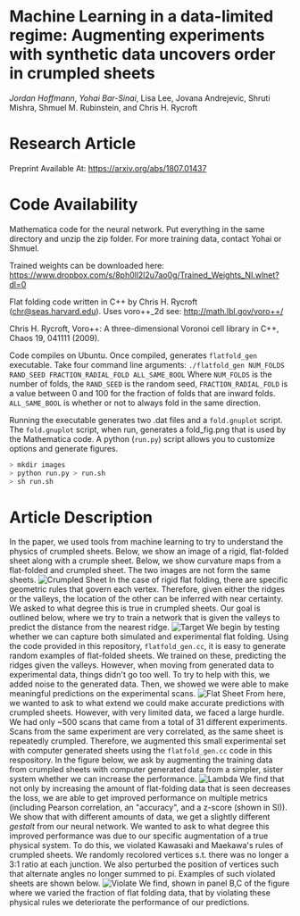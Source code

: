 # Machine Learning in a data-limited regime: Augmenting experiments with synthetic data uncovers order in crumpled sheets
*Jordan Hoffmann*, *Yohai Bar-Sinai*,
Lisa Lee,
Jovana Andrejevic,
Shruti Mishra,
Shmuel M. Rubinstein, and
Chris H. Rycroft

# Research Article
Preprint Available At: https://arxiv.org/abs/1807.01437

# Code Availability
Mathematica code for the neural network. Put everything in the same directory and unzip the zip folder. For more training data, contact Yohai or Shmuel.

Trained weights can be downloaded here:
https://www.dropbox.com/s/8ph0ll2l2u7ao0g/Trained_Weights_NI.wlnet?dl=0 


Flat folding code written in C++ by Chris H. Rycroft (chr@seas.harvard.edu). 
Uses voro++_2d see: http://math.lbl.gov/voro++/

Chris H. Rycroft, Voro++: A three-dimensional Voronoi cell library in C++, Chaos 19, 041111 (2009).

Code compiles on Ubuntu. Once compiled, generates `flatfold_gen` executable. Take four command line arguments:
`./flatfold_gen NUM_FOLDS RAND_SEED FRACTION_RADIAL_FOLD ALL_SAME_BOOL`
Where `NUM_FOLDS` is the number of folds, the `RAND_SEED` is the random seed, `FRACTION_RADIAL_FOLD` is a value between 0 and 100 for the fraction of folds that are inward folds. `ALL_SAME_BOOL` is whether or not to always fold in the same direction. 

Running the executable generates two .dat files and a `fold.gnuplot` script. The `fold.gnuplot` script, when run, generates a fold_fig.png that is used by the Mathematica code. A python (`run.py`) script allows you to customize options and generate figures. 
```bash
> mkdir images
> python run.py > run.sh
> sh run.sh
```
# Article Description
In the paper, we used tools from machine learning to try to understand the physics of crumpled sheets. Below, we show an image of a rigid, flat-folded 
sheet along with a crumple sheet. Below, we show curvature maps from a flat-folded and crumpled sheet. The two images are not form the same sheets.
![Crumpled Sheet](../master/ims/sheets.png)
In the case of rigid flat folding, there are specific geometric rules that govern each vertex. Therefore, given either the ridges or the valleys, the location of
 the other can be inferred with near certainty. We asked to what degree this is true in crumpled sheets.
 Our goal is outlined below, where we try to train a network that is given the valleys to predict the distance from the nearest ridge.
 ![Target](../master/ims/goal.png) 
We begin by testing whether we can capture both simulated and experimental flat folding. Using the code provided in this repository, `flatfold_gen.cc`, it is 
easy to generate random examples of flat-folded sheets. We trained on these, predicting the ridges given the valleys. However, when moving from generated data to experimental data, things didn't go too well. To try to help with this, we added noise to the generated data. Then, we showed we were able to make meaningful predictions on the experimental scans.
 ![Flat Sheet](../master/ims/flat.png) 
 From here, we wanted to ask to what extend we could make accurate predictions with crumpled sheets. However, with very limited data, we faced a large hurdle. 
 We had only ~500 scans that came from a total of 31 different experiments. Scans from the same experiment are very correlated, as the same sheet is repeatedly crumpled. Therefore, we augmented this small experimental set with computer generated sheets using the `flatfold_gen.cc` code in this respository. In the figure below, we ask by augmenting the training data from crumpled sheets with computer generated data from a simpler, sister system whether we can increase the performance. 
 ![Lambda](../master/ims/Vary_Lambda_c.png)
 We find that not only by increasing the amount of flat-folding data that is seen decreases the loss, we are able to get improved performance on multiple metrics (including Pearson correlation, an "accuracy", and a z-score (shown in SI)). We show that with different amounts of data, we get a slightly different _gestalt_ from our neural network. 
We wanted to ask to what degree this improved performance was due to our specific augmentation of a true physical system. To do this, we violated Kawasaki and Maekawa's rules of crumpled sheets. We randomly recolored vertices s.t. there was no longer a 3:1 ratio at each junction. We also perturbed the position of vertices such that alternate angles no longer summed to pi. Examples of such violated sheets are shown below.
 ![Violate](../master/ims/Violate2.png)
We find, shown in panel B,C of the figure where we varied the fraction of flat folding data, that by violating these physical rules we deteriorate the performance of our predictions. 